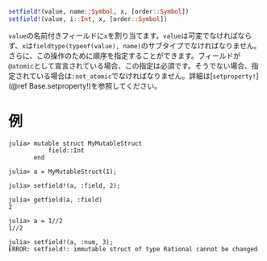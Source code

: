 ```julia
setfield!(value, name::Symbol, x, [order::Symbol])
setfield!(value, i::Int, x, [order::Symbol])
```

`value`の名前付きフィールドに`x`を割り当てます。`value`は可変でなければならず、`x`は`fieldtype(typeof(value), name)`のサブタイプでなければなりません。さらに、この操作のために順序を指定することができます。フィールドが`@atomic`として宣言されている場合、この指定は必須です。そうでない場合、指定されている場合は`:not_atomic`でなければなりません。詳細は[`setproperty!`](@ref Base.setproperty!)を参照してください。

# 例

```jldoctest
julia> mutable struct MyMutableStruct
           field::Int
       end

julia> a = MyMutableStruct(1);

julia> setfield!(a, :field, 2);

julia> getfield(a, :field)
2

julia> a = 1//2
1//2

julia> setfield!(a, :num, 3);
ERROR: setfield!: immutable struct of type Rational cannot be changed
```
